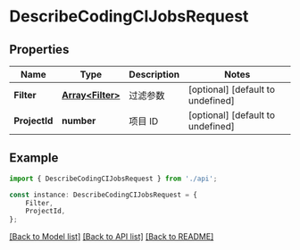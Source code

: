 # DescribeCodingCIJobsRequest


## Properties

Name | Type | Description | Notes
------------ | ------------- | ------------- | -------------
**Filter** | [**Array&lt;Filter&gt;**](Filter.md) | 过滤参数 | [optional] [default to undefined]
**ProjectId** | **number** | 项目 ID | [optional] [default to undefined]

## Example

```typescript
import { DescribeCodingCIJobsRequest } from './api';

const instance: DescribeCodingCIJobsRequest = {
    Filter,
    ProjectId,
};
```

[[Back to Model list]](../README.md#documentation-for-models) [[Back to API list]](../README.md#documentation-for-api-endpoints) [[Back to README]](../README.md)
